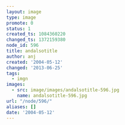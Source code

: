 ```yaml
---
layout: image
type: image
promote: 0
status: 1
created_ts: 1084360220
changed_ts: 1372159380
node_id: 596
title: andalsotitle
author: anj
created: '2004-05-12'
changed: '2013-06-25'
tags:
  - imgn
images:
  - src: image/images/andalsotitle-596.jpg
    name: andalsotitle-596.jpg
url: "/node/596/"
aliases: []
date: '2004-05-12'
---
```


